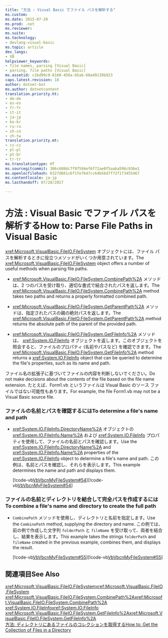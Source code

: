 ```yaml
---
title: "方法 : Visual Basic でファイル パスを解析する"
ms.custom: 
ms.date: 2015-07-20
ms.prod: .net
ms.reviewer: 
ms.suite: 
ms.technology:
- devlang-visual-basic
ms.topic: article
dev_langs:
- VB
helpviewer_keywords:
- file names, parsing [Visual Basic]
- parsing, file paths [Visual Basic]
ms.assetid: c1bd99c9-8160-456a-b5ab-60a49139b923
caps.latest.revision: 18
author: dotnet-bot
ms.author: dotnetcontent
translation.priority.ht:
- de-de
- es-es
- fr-fr
- it-it
- ja-jp
- ko-kr
- ru-ru
- zh-cn
- zh-tw
translation.priority.mt:
- cs-cz
- pl-pl
- pt-br
- tr-tr
ms.translationtype: HT
ms.sourcegitcommit: 306c608dc7f97594ef6f72ae0f5aaba596c936e1
ms.openlocfilehash: 6327d661c6f1fe7647cc64b56d7f72f1f3455467
ms.contentlocale: ja-jp
ms.lasthandoff: 07/28/2017

---
```

# <a name="how-to-parse-file-paths-in-visual-basic"></a><span data-ttu-id="efdd4-102">方法 : Visual Basic でファイル パスを解析する</span><span class="sxs-lookup"><span data-stu-id="efdd4-102">How to: Parse File Paths in Visual Basic</span></span>
<span data-ttu-id="efdd4-103"><xref:Microsoft.VisualBasic.FileIO.FileSystem> オブジェクトには、ファイル パスを解析するときに役立つメソッドがいくつか用意されています。</span><span class="sxs-lookup"><span data-stu-id="efdd4-103">The <xref:Microsoft.VisualBasic.FileIO.FileSystem> object offers a number of useful methods when parsing file paths.</span></span>  
  
-   <span data-ttu-id="efdd4-104"><xref:Microsoft.VisualBasic.FileIO.FileSystem.CombinePath%2A> メソッドは、2 つのパスを受け取り、適切な書式で結合されたパスを返します。</span><span class="sxs-lookup"><span data-stu-id="efdd4-104">The <xref:Microsoft.VisualBasic.FileIO.FileSystem.CombinePath%2A> method takes two paths and returns a properly formatted combined path.</span></span>  
  
-   <span data-ttu-id="efdd4-105"><xref:Microsoft.VisualBasic.FileIO.FileSystem.GetParentPath%2A> メソッドは、指定されたパスの親の絶対パスを返します。</span><span class="sxs-lookup"><span data-stu-id="efdd4-105">The <xref:Microsoft.VisualBasic.FileIO.FileSystem.GetParentPath%2A> method returns the absolute path of the parent of the provided path.</span></span>  
  
-   <span data-ttu-id="efdd4-106"><xref:Microsoft.VisualBasic.FileIO.FileSystem.GetFileInfo%2A> メソッドは、 <xref:System.IO.FileInfo> オブジェクトを返します。このオブジェクトを照会すると、ファイルのプロパティ (名前やパスなど) を確認できます。</span><span class="sxs-lookup"><span data-stu-id="efdd4-106">The <xref:Microsoft.VisualBasic.FileIO.FileSystem.GetFileInfo%2A> method returns a <xref:System.IO.FileInfo> object that can be queried to determine the file's properties, such as its name and path.</span></span>  
  
 <span data-ttu-id="efdd4-107">ファイル名の拡張子に基づいてファイルの内容を判断しないでください。</span><span class="sxs-lookup"><span data-stu-id="efdd4-107">Do not make decisions about the contents of the file based on the file name extension.</span></span> <span data-ttu-id="efdd4-108">たとえば、Form1.vb というファイルは Visual Basic のソース ファイルではない可能性もあります。</span><span class="sxs-lookup"><span data-stu-id="efdd4-108">For example, the file Form1.vb may not be a Visual Basic source file.</span></span>  
  
### <a name="to-determine-a-files-name-and-path"></a><span data-ttu-id="efdd4-109">ファイルの名前とパスを確認するには</span><span class="sxs-lookup"><span data-stu-id="efdd4-109">To determine a file's name and path</span></span>  
  
-   <span data-ttu-id="efdd4-110"><xref:System.IO.FileInfo.DirectoryName%2A> オブジェクトの <xref:System.IO.FileInfo.Name%2A> および <xref:System.IO.FileInfo> プロパティを使用して、ファイルの名前とパスを確認します。</span><span class="sxs-lookup"><span data-stu-id="efdd4-110">Use the <xref:System.IO.FileInfo.DirectoryName%2A> and <xref:System.IO.FileInfo.Name%2A> properties of the <xref:System.IO.FileInfo> object to determine a file's name and path.</span></span> <span data-ttu-id="efdd4-111">この例は、名前とパスを確認し、それらを表示します。</span><span class="sxs-lookup"><span data-stu-id="efdd4-111">This example determines the name and path and displays them.</span></span>  
  
     <span data-ttu-id="efdd4-112">[!code-vb[VbVbcnMyFileSystem#54](../../../../visual-basic/developing-apps/programming/drives-directories-files/codesnippet/VisualBasic/how-to-parse-file-paths_1.vb)]</span><span class="sxs-lookup"><span data-stu-id="efdd4-112">[!code-vb[VbVbcnMyFileSystem#54](../../../../visual-basic/developing-apps/programming/drives-directories-files/codesnippet/VisualBasic/how-to-parse-file-paths_1.vb)]</span></span>  
  
### <a name="to-combine-a-files-name-and-directory-to-create-the-full-path"></a><span data-ttu-id="efdd4-113">ファイルの名前とディレクトリを結合して完全パスを作成するには</span><span class="sxs-lookup"><span data-stu-id="efdd4-113">To combine a file's name and directory to create the full path</span></span>  
  
-   <span data-ttu-id="efdd4-114">`CombinePath` メソッドを使用し、ディレクトリと名前を指定します。</span><span class="sxs-lookup"><span data-stu-id="efdd4-114">Use the `CombinePath` method, supplying the directory and name.</span></span> <span data-ttu-id="efdd4-115">この例では、前の例で作成した文字列 `folderPath` と `fileName` を受け取って、両者を結合し、結果を表示します。</span><span class="sxs-lookup"><span data-stu-id="efdd4-115">This example takes the strings `folderPath` and `fileName` created in the previous example, combines them, and displays the result.</span></span>  
  
     <span data-ttu-id="efdd4-116">[!code-vb[VbVbcnMyFileSystem#55](../../../../visual-basic/developing-apps/programming/drives-directories-files/codesnippet/VisualBasic/how-to-parse-file-paths_2.vb)]</span><span class="sxs-lookup"><span data-stu-id="efdd4-116">[!code-vb[VbVbcnMyFileSystem#55](../../../../visual-basic/developing-apps/programming/drives-directories-files/codesnippet/VisualBasic/how-to-parse-file-paths_2.vb)]</span></span>  
  
## <a name="see-also"></a><span data-ttu-id="efdd4-117">関連項目</span><span class="sxs-lookup"><span data-stu-id="efdd4-117">See Also</span></span>  
 <span data-ttu-id="efdd4-118"><xref:Microsoft.VisualBasic.FileIO.FileSystem></span><span class="sxs-lookup"><span data-stu-id="efdd4-118"><xref:Microsoft.VisualBasic.FileIO.FileSystem></span></span>   
 <span data-ttu-id="efdd4-119"><xref:Microsoft.VisualBasic.FileIO.FileSystem.CombinePath%2A></span><span class="sxs-lookup"><span data-stu-id="efdd4-119"><xref:Microsoft.VisualBasic.FileIO.FileSystem.CombinePath%2A></span></span>   
 <span data-ttu-id="efdd4-120"><xref:System.IO.FileInfo></span><span class="sxs-lookup"><span data-stu-id="efdd4-120"><xref:System.IO.FileInfo></span></span>   
 <span data-ttu-id="efdd4-121"><xref:Microsoft.VisualBasic.FileIO.FileSystem.GetFileInfo%2A></span><span class="sxs-lookup"><span data-stu-id="efdd4-121"><xref:Microsoft.VisualBasic.FileIO.FileSystem.GetFileInfo%2A></span></span>   
 [<span data-ttu-id="efdd4-122">方法: ディレクトリにあるファイルのコレクションを取得する</span><span class="sxs-lookup"><span data-stu-id="efdd4-122">How to: Get the Collection of Files in a Directory</span></span>](../../../../visual-basic/developing-apps/programming/drives-directories-files/how-to-get-the-collection-of-files-in-a-directory.md)

